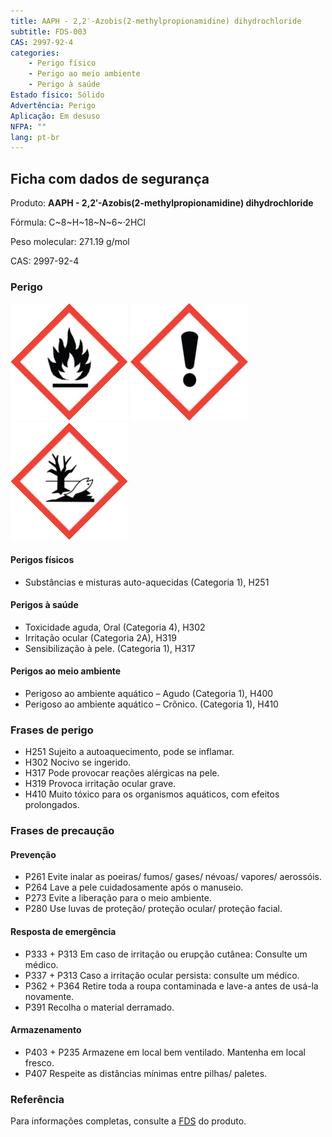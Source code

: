 ```yaml
---
title: AAPH - 2,2′-Azobis(2-methylpropionamidine) dihydrochloride
subtitle: FDS-003
CAS: 2997-92-4
categories: 
    - Perigo físico
    - Perigo ao meio ambiente
    - Perigo à saúde
Estado físico: Sólido
Advertência: Perigo
Aplicação: Em desuso
NFPA: ""
lang: pt-br
---
```


## Ficha com dados de segurança

Produto: **AAPH - 2,2′-Azobis(2-methylpropionamidine) dihydrochloride**

Fórmula: C~8~H~18~N~6~·2HCl

Peso molecular: 271.19 g/mol

CAS: 2997-92-4

### Perigo

![Chama](pic/GHS02.png) ![Ponto de exclamação](pic/GHS07.png) ![Meio ambiente](pic/GHS09.png)

#### Perigos físicos

- Substâncias e misturas auto-aquecidas (Categoria 1), H251

#### Perigos à saúde

- Toxicidade aguda, Oral (Categoria 4), H302
- Irritação ocular (Categoria 2A), H319
- Sensibilização à pele. (Categoria 1), H317

#### Perigos ao meio ambiente

- Perigoso ao ambiente aquático – Agudo (Categoria 1), H400
- Perigoso ao ambiente aquático – Crônico. (Categoria 1), H410

### Frases de perigo

- H251 Sujeito a autoaquecimento, pode se inflamar.
- H302 Nocivo se ingerido.
- H317 Pode provocar reações alérgicas na pele.
- H319 Provoca irritação ocular grave.
- H410 Muito tóxico para os organismos aquáticos, com efeitos prolongados.

### Frases de precaução

#### Prevenção

- P261 Evite inalar as poeiras/ fumos/ gases/ névoas/ vapores/ aerossóis.
- P264 Lave a pele cuidadosamente após o manuseio.
- P273 Evite a liberação para o meio ambiente.
- P280 Use luvas de proteção/ proteção ocular/ proteção facial.

#### Resposta de emergência

- P333 + P313 Em caso de irritação ou erupção cutânea: Consulte um médico.
- P337 + P313 Caso a irritação ocular persista: consulte um médico.
- P362 + P364 Retire toda a roupa contaminada e lave-a antes de usá-la novamente.
- P391 Recolha o material derramado.

#### Armazenamento

- P403 + P235 Armazene em local bem ventilado. Mantenha em local fresco.
- P407 Respeite as distâncias mínimas entre pilhas/ paletes.

### Referência

Para informações completas, consulte a [FDS](https://drive.google.com/file/d/1K1Jn5jF0VQCFnbr1qOe66qcz_IIJh4fW/view?usp=sharing) do produto.
